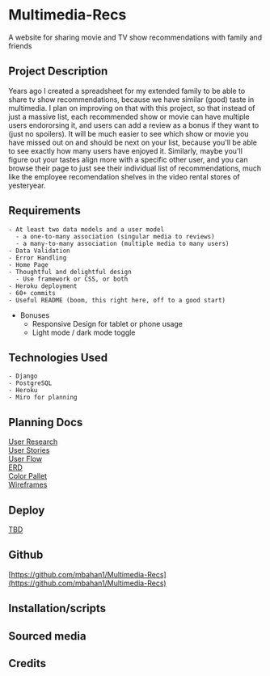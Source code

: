 # Multimedia-Recs
A website for sharing movie and TV show recommendations with family and friends

## Project Description
Years ago I created a spreadsheet for my extended family to be able to share tv show recommendations, because we have similar (good) taste in multimedia. I plan on improving on that with this project, so that instead of just a massive list, each recommended show or movie can have multiple users endororsing it, and users can add a review as a bonus if they want to (just no spoilers). It will be much easier to see which show or movie you have missed out on and should be next on your list, because you'll be able to see exactly how many users have enjoyed it. Similarly, maybe you'll figure out your tastes align more with a specific other user, and you can browse their page to just see their individual list of recommendations, much like the employee recomendation shelves in the video rental stores of yesteryear. 

## Requirements
    - At least two data models and a user model
      - a one-to-many association (singular media to reviews)
      - a many-to-many association (multiple media to many users)
    - Data Validation
    - Error Handling
    - Home Page
    - Thoughtful and delightful design
      - Use framework or CSS, or both
    - Heroku deployment
    - 60+ commits
    - Useful README (boom, this right here, off to a good start)
  - Bonuses
    - Responsive Design for tablet or phone usage
    - Light mode / dark mode toggle

## Technologies Used
    - Django  
    - PostgreSQL   
    - Heroku
    - Miro for planning

## Planning Docs
[User Research]()  
[User Stories]()  
[User Flow]()  
[ERD](Planning/ERD.png)  
[Color Pallet]()  
[Wireframes]()  

## Deploy
[TBD]()

## Github
[https://github.com/mbahan1/Multimedia-Recs](https://github.com/mbahan1/Multimedia-Recs)

## Installation/scripts

## Sourced media

## Credits